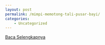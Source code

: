 ```yaml
---
layout: post
permalink: /mimpi-memotong-tali-pusar-bayi/
categories:
    - Uncategorized
---
```


[Baca Selengkapnya](/02)